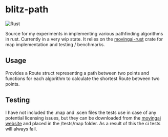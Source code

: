 # blitz-path
![Rust](https://github.com/BezPowell/blitz-path/workflows/Rust/badge.svg)

Source for my experiments in implementing various pathfinding algorithms in rust. Currently in a very wip state. It relies on the [movingai-rust](https://github.com/THeK3nger/movingai-rust) crate for map implementation and testing / benchmarks.

## Usage
Provides a Route struct representing a path between two points and functions for each algorithm to calculate the shortest Route between two points.

## Testing
I have not included the .map and .scen files the tests use in case of any potential licensing issues, but they can be downloaded from the [movingai website](https://www.movingai.com/benchmarks/) and placed in the /tests/map folder. As a result of this the ci tests will always fail.
